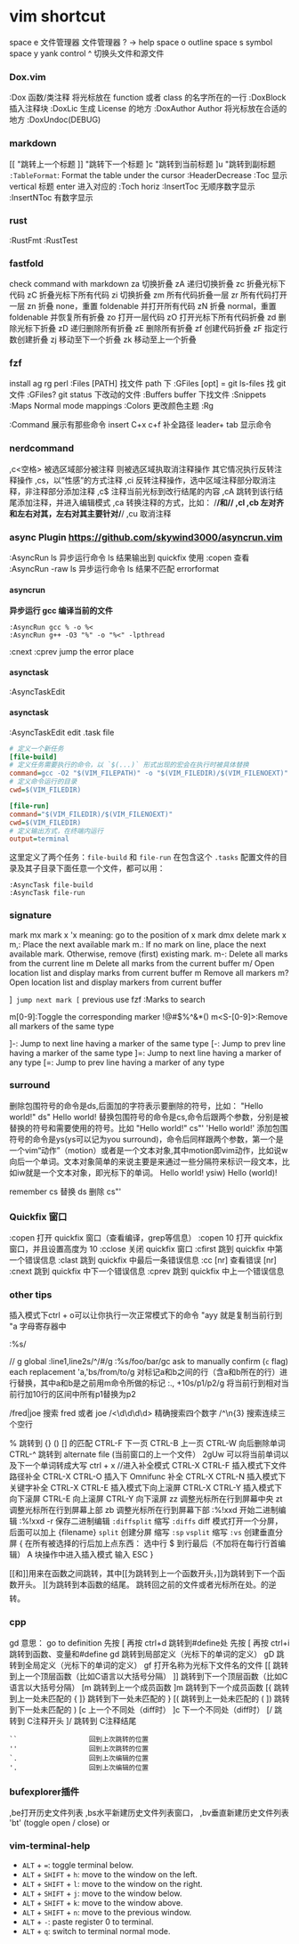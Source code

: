# vim shortcut

space e 文件管理器
文件管理器 ? -> help
space o outline
space s symbol
space y yank
control ^ 切换头文件和源文件

### Dox.vim
:Dox 函数/类注释 将光标放在 function 或者 class 的名字所在的一行
:DoxBlock 插入注释块
:DoxLic 生成 License 的地方
:DoxAuthor Author 将光标放在合适的地方
:DoxUndoc(DEBUG)

### markdown
[[ "跳转上一个标题
]] "跳转下一个标题
]c "跳转到当前标题
]u "跳转到副标题
`:TableFormat`: Format the table under the cursor
:HeaderDecrease
:Toc 显示 vertical 标题 enter 进入对应的
:Toch horiz
:InsertToc 无顺序数字显示
:InsertNToc 有数字显示

### rust
:RustFmt
:RustTest

### fastfold
check command with markdown
za                  切换折叠
zA                  递归切换折叠
zc                  折叠光标下代码
zC                  折叠光标下所有代码
zi                  切换折叠
zm                  所有代码折叠一层
zr                  所有代码打开一层
zn                  折叠 none，重置 foldenable 并打开所有代码
zN                  折叠 normal，重置 foldenable 并恢复所有折叠
zo                  打开一层代码
zO                  打开光标下所有代码折叠
zd                  删除光标下折叠
zD                  递归删除所有折叠
zE                  删除所有折叠
zf                  创建代码折叠
zF                  指定行数创建折叠
zj 移动至下一个折叠 zk 移动至上一个折叠

### fzf
install ag rg perl
:Files [PATH] 找文件 path 下
:GFiles [opt] = git ls-files 找 git 文件
:GFiles? git status 下改动的文件
:Buffers buffer 下找文件
:Snippets
:Maps Normal mode mappings
:Colors 更改颜色主题
:Rg

:Command 展示有那些命令
insert C+x c+f 补全路径
leader+ tab 显示命令

### nerdcommand
,c<空格> 被选区域部分被注释 则被选区域执取消注释操作 其它情况执行反转注释操作
,cs，以”性感”的方式注释
,ci 反转注释操作，选中区域注释部分取消注释，非注释部分添加注释
,c$ 注释当前光标到改行结尾的内容
,cA 跳转到该行结尾添加注释，并进入编辑模式
,ca 转换注释的方式，比如： /**/和//
,cl ,cb 左对齐和左右对其，左右对其主要针对/**/
,cu 取消注释

### async Plugin  https://github.com/skywind3000/asyncrun.vim

:AsyncRun ls        异步运行命令 ls 结果输出到 quickfix 使用 :copen 查看
:AsyncRun -raw ls   异步运行命令 ls 结果不匹配 errorformat

#### asyncrun

**异步运行 gcc 编译当前的文件**

	:AsyncRun gcc % -o %<
	:AsyncRun g++ -O3 "%" -o "%<" -lpthread 

:cnext
:cprev
jump the error place

#### asynctask
:AsyncTaskEdit
#### asynctask
:AsyncTaskEdit
edit .task file

```ini
# 定义一个新任务
[file-build]
# 定义任务需要执行的命令，以 `$(...)` 形式出现的宏会在执行时被具体替换
command=gcc -O2 "$(VIM_FILEPATH)" -o "$(VIM_FILEDIR)/$(VIM_FILENOEXT)"
# 定义命令运行的目录
cwd=$(VIM_FILEDIR)

[file-run]
command="$(VIM_FILEDIR)/$(VIM_FILENOEXT)"
cwd=$(VIM_FILEDIR)
# 定义输出方式，在终端内运行
output=terminal
```

这里定义了两个任务：`file-build` 和 `file-run` 在包含这个 `.tasks` 配置文件的目录及其子目录下面任意一个文件，都可以用：

```VimL
:AsyncTask file-build
:AsyncTask file-run
```

### signature
mark
mx mark x
'x meaning: go to the position of x mark
dmx delete mark x
m,: Place the next available mark
m.: If no mark on line, place the next available mark. Otherwise, remove (first) existing mark.
m-: Delete all marks from the current line
m<Space>     Delete all marks from the current buffer
m/           Open location list and display marks from current buffer
m<BS>        Remove all markers
m?           Open location list and display markers from current buffer

]` jump next mark
[` previous
use fzf :Marks to search

m[0-9]:Toggle the corresponding marker !@#$%^&*()
m<S-[0-9]>:Remove all markers of the same type

]-: Jump to next line having a marker of the same type
[-: Jump to prev line having a marker of the same type
]=: Jump to next line having a marker of any type
[=: Jump to prev line having a marker of any type


### surround

删除包围符号的命令是ds,后面加的字符表示要删除的符号，比如：
"Hello world!"           ds"         Hello world!
替换包围符号的命令是cs,命令后跟两个参数，分别是被替换的符号和需要使用的符号。比如
"Hello world!"           cs"'        'Hello world!'
添加包围符号的命令是ys(ys可以记为you surround)，命令后同样跟两个参数，第一个是一个vim“动作”（motion）或者是一个文本对象,其中motion即vim动作，比如说w向后一个单词。文本对象简单的来说主要是来通过一些分隔符来标识一段文本，比如iw就是一个文本对象，即光标下的单词。
Hello world!             ysiw)       Hello (world)!

remember cs 替换 ds 删除
cs"'

### Quickfix 窗口

:copen              打开 quickfix 窗口（查看编译，grep等信息）
:copen 10           打开 quickfix 窗口，并且设置高度为 10
:cclose             关闭 quickfix 窗口
:cfirst             跳到 quickfix 中第一个错误信息
:clast              跳到 quickfix 中最后一条错误信息
:cc [nr]            查看错误 [nr]
:cnext              跳到 quickfix 中下一个错误信息
:cprev              跳到 quickfix 中上一个错误信息

### other tips
插入模式下ctrl + o可以让你执行一次正常模式下的命令
"ayy 就是复制当前行到 "a 字母寄存器中

:%s/<search>/<replace>/ g global :line1,line2s/^/#/g
:%s/foo/bar/gc ask to manually confirm (`c` flag) each replacement
'a,'bs/from/to/g 对标记a和b之间的行（含a和b所在的行）进行替换，其中a和b是之前用m命令所做的标记
:., +10s/p1/p2/g    将当前行到相对当前行加10行的区间中所有p1替换为p2

/fred\|joe          搜索 fred 或者 joe
/\<\d\d\d\d\>       精确搜索四个数字
/^\n\{3}            搜索连续三个空行

%                   跳转到 {} () [] 的匹配
CTRL-F              下一页
CTRL-B              上一页
CTRL-W              向后删除单词
CTRL-^              跳转到 alternate file (当前窗口的上一个文件）
2gUw 可以将当前单词以及下一个单词转成大写
ctrl + x //进入补全模式
CTRL-X CTRL-F       插入模式下文件路径补全
CTRL-X CTRL-O       插入下 Omnifunc 补全
CTRL-X CTRL-N       插入模式下关键字补全
CTRL-X CTRL-E       插入模式下向上滚屏
CTRL-X CTRL-Y       插入模式下向下滚屏
CTRL-E              向上滚屏
CTRL-Y              向下滚屏
zz                  调整光标所在行到屏幕中央
zt                  调整光标所在行到屏幕上部
zb                  调整光标所在行到屏幕下部
:%!xxd              开始二进制编辑
:%!xxd -r           保存二进制编辑
`:diffsplit` 缩写 `:diffs` diff 模式打开一个分屏，后面可以加上 {filename}
`split` 创建分屏 缩写 `:sp` `vsplit` 缩写 `:vs` 创建垂直分屏
{
在所有被选择的行后加上点东西：
<Ctrl-v> 选中行
$ 到行最后（不加将在每行行首编辑）
A 块操作中进入插入模式
输入 ESC
}

[[和]]用来在函数之间跳转，其中[[为跳转到上一个函数开头，]]为跳转到下一个函数开头。
][为跳转到本函数的结尾。
<C-o>跳转回之前的文件或者光标所在处。<C-i><C-o>的逆转。

### cpp
gd 意思： go to definition
先按 [ 再按 ctrl+d 跳转到#define处
先按 [ 再按 ctrl+i 跳转到函数、变量和#define
gd                  跳转到局部定义（光标下的单词的定义）
gD                  跳转到全局定义（光标下的单词的定义）
gf                  打开名称为光标下文件名的文件
[[                  跳转到上一个顶层函数（比如C语言以大括号分隔）
]]                  跳转到下一个顶层函数（比如C语言以大括号分隔）
[m                  跳转到上一个成员函数
]m                  跳转到下一个成员函数
[{                  跳转到上一处未匹配的 {
]}                  跳转到下一处未匹配的 }
[(                  跳转到上一处未匹配的 (
])                  跳转到下一处未匹配的 )
[c                  上一个不同处（diff时）
]c                  下一个不同处（diff时）
[/                  跳转到 C注释开头
]/                  跳转到 C注释结尾
```
``                  回到上次跳转的位置
''                  回到上次跳转的位置
`.                  回到上次编辑的位置
'.                  回到上次编辑的位置
```

### bufexplorer插件
,be打开历史文件列表
,bs水平新建历史文件列表窗口，
,bv垂直新建历史文件列表
'<Leader>bt' (toggle open / close)  or

### vim-terminal-help

- `ALT` + `=`: toggle terminal below.
- `ALT` + `SHIFT` + `h`: move to the window on the left.
- `ALT` + `SHIFT` + `l`: move to the window on the right.
- `ALT` + `SHIFT` + `j`: move to the window below.
- `ALT` + `SHIFT` + `k`: move to the window above.
- `ALT` + `SHIFT` + `n`: move to the previous window.
- `ALT` + `-`: paste register 0 to terminal.
- `ALT` + `q`: switch to terminal normal mode.
